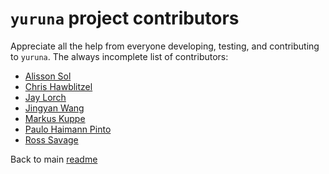 # `yuruna` project contributors

Appreciate all the help from everyone developing, testing, and contributing to `yuruna`. The always incomplete list of contributors:

- [Alisson Sol](https://github.com/alissonsol)
- [Chris Hawblitzel](https://github.com/Chris-Hawblitzel)
- [Jay Lorch](https://github.com/jaylorch)
- [Jingyan Wang](https://github.com/jingyanwangms)
- [Markus Kuppe](https://github.com/lemmy)
- [Paulo Haimann Pinto](https://github.com/PSergioHP)
- [Ross Savage](https://github.com/Ross-GH)

Back to main [readme](../README.md)
